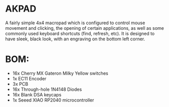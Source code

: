 # AKPAD

A fairly simple 4x4 macropad which is configured to control mouse movement and clicking, the opening of certain applications, as well as some commonly used keyboard shortcuts (find, refresh, etc). It is designed to have sleek, black look, with an engraving on the bottom left corner.

# BOM:
- 16x Cherry MX Gateron Milky Yellow switches
- 1x EC11 Encoder
- 3x PCB
- 16x Through-hole 1N4148 Diodes
- 16x Blank DSA keycaps
- 1x Seeed XIAO RP2040 microcontroller
